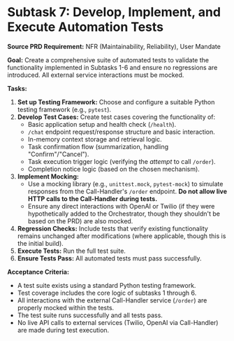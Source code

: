 # Subtask 7: Develop, Implement, and Execute Automation Tests

**Source PRD Requirement:** NFR (Maintainability, Reliability), User Mandate

**Goal:** Create a comprehensive suite of automated tests to validate the functionality implemented in Subtasks 1-6 and ensure no regressions are introduced. All external service interactions must be mocked.

**Tasks:**
1.  **Set up Testing Framework:** Choose and configure a suitable Python testing framework (e.g., `pytest`).
2.  **Develop Test Cases:** Create test cases covering the functionality of:
    *   Basic application setup and health check (`/health`).
    *   `/chat` endpoint request/response structure and basic interaction.
    *   In-memory context storage and retrieval logic.
    *   Task confirmation flow (summarization, handling "Confirm"/"Cancel").
    *   Task execution trigger logic (verifying the *attempt* to call `/order`).
    *   Completion notice logic (based on the chosen mechanism).
3.  **Implement Mocking:**
    *   Use a mocking library (e.g., `unittest.mock`, `pytest-mock`) to simulate responses from the Call-Handler's `/order` endpoint. **Do not allow live HTTP calls to the Call-Handler during tests.**
    *   Ensure any direct interactions with OpenAI or Twilio (if they were hypothetically added to the Orchestrator, though they shouldn't be based on the PRD) are also mocked.
4.  **Regression Checks:** Include tests that verify existing functionality remains unchanged after modifications (where applicable, though this is the initial build).
5.  **Execute Tests:** Run the full test suite.
6.  **Ensure Tests Pass:** All automated tests must pass successfully.

**Acceptance Criteria:**
*   A test suite exists using a standard Python testing framework.
*   Test coverage includes the core logic of subtasks 1 through 6.
*   All interactions with the external Call-Handler service (`/order`) are properly mocked within the tests.
*   The test suite runs successfully and all tests pass.
*   No live API calls to external services (Twilio, OpenAI via Call-Handler) are made during test execution.